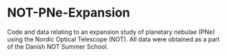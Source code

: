# NOT-PNe-Expansion
Code and data relating to an expansion study of planetary nebulae (PNe) using the Nordic Optical Telescope (NOT). All data were obtained as a part of the Danish NOT Summer School.
